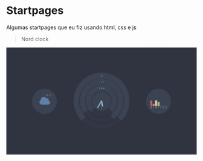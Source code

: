 # Startpages 
Algumas startpages que eu fiz usando html, css e js

> Nord clock

![nord clock](./image.jpg)